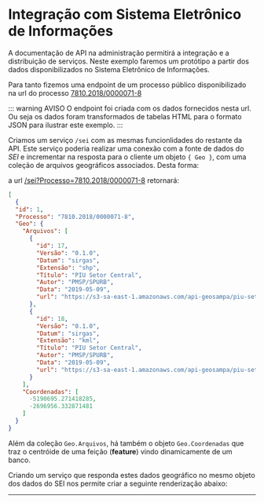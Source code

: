 # Integração com Sistema Eletrônico de Informações
A documentação de API na administração permitirá a integração e a distribuição de serviços. Neste exemplo faremos um protótipo a partir dos dados disponibilizados no Sistema Eletrônico de Informações.

Para tanto fizemos uma endpoint de um processo público disponibilizado na url do processo [7810.2018/0000071-8](https://sei.prefeitura.sp.gov.br/sei/modulos/pesquisa/md_pesq_processo_exibir.php?rGf-D8XZF-LuQKZYBQSviuiUCmmg76SUUtcmpNSwrGlWBIvgL3eBU0edb_XNRIzqR0U2_qjZLrrY711epuPlKwoPiiILjdQNcRVRgNUShOcNLOlTYtv8o0bue_XWzlYI)

::: warning AVISO
O endpoint foi criada com os dados fornecidos nesta url. Ou seja os dados foram transformados de tabelas HTML para o formato JSON para ilustrar este exemplo.
:::

Criamos um serviço `/sei` com as mesmas funcionlidades do restante da API. Este serviço poderia realizar uma conexão com a fonte de dados do *SEI* e incrementar na resposta para o cliente um objeto ` { Geo } `, com uma coleção de arquivos geográficos associados. Desta forma:

a url [/sei?Processo=7810.2018/0000071-8](https://api-geosampa.herokuapp.com//v1/sei?Processo=7810.2018/0000071-8)
retornará:
```json
[
  {
  "id": 1,
  "Processo": "7810.2018/0000071-8",
  "Geo": {
    "Arquivos": [
      {
        "id": 17,
        "Versão": "0.1.0",
        "Datum": "sirgas",
        "Extensão": "shp",
        "Título": "PIU Setor Central",
        "Autor": "PMSP/SPURB",
        "Data": "2019-05-09",
        "url": "https://s3-sa-east-1.amazonaws.com/api-geosampa/piu-setor-central_0.1.0_shp.zip"
      },
      {
        "id": 18,
        "Versão": "0.1.0",
        "Datum": "sirgas",
        "Extensão": "kml",
        "Título": "PIU Setor Central",
        "Autor": "PMSP/SPURB",
        "Data": "2019-05-09",
        "url": "https://s3-sa-east-1.amazonaws.com/api-geosampa/piu-setor-central_0.1.0_kml.zip"
      }
    ],
    "Coordenadas": [
      -5190695.271418285,
      -2696956.332871481
    ]
  }
}
```
Além da coleção `Geo.Arquivos`, há também o objeto `Geo.Coordenadas` que traz o centróide de uma feição (__feature__) vindo dinamicamente de um banco.

Criando um serviço que responda estes dados geográfico no mesmo objeto dos dados do SEI nos permite criar a seguinte renderização abaixo:

______

<SeiMap />
